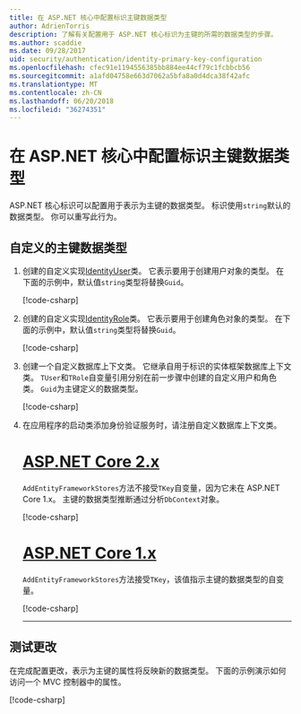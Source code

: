 ```yaml
---
title: 在 ASP.NET 核心中配置标识主键数据类型
author: AdrienTorris
description: 了解有关配置用于 ASP.NET 核心标识为主键的所需的数据类型的步骤。
ms.author: scaddie
ms.date: 09/28/2017
uid: security/authentication/identity-primary-key-configuration
ms.openlocfilehash: cfec91e1194556385bb884ee44cf79c1fcbbcb56
ms.sourcegitcommit: a1afd04758e663d7062a5bfa8a0d4dca38f42afc
ms.translationtype: MT
ms.contentlocale: zh-CN
ms.lasthandoff: 06/20/2018
ms.locfileid: "36274351"
---
```

# <a name="configure-identity-primary-key-data-type-in-aspnet-core"></a>在 ASP.NET 核心中配置标识主键数据类型

ASP.NET 核心标识可以配置用于表示为主键的数据类型。 标识使用`string`默认的数据类型。 你可以重写此行为。

## <a name="customize-the-primary-key-data-type"></a>自定义的主键数据类型

1. 创建的自定义实现[IdentityUser](/dotnet/api/microsoft.aspnetcore.identity.entityframeworkcore.identityuser-1)类。 它表示要用于创建用户对象的类型。 在下面的示例中，默认值`string`类型将替换`Guid`。

    [!code-csharp[](identity/sample/src/ASPNET-IdentityDemo-PrimaryKeysConfig/Models/ApplicationUser.cs?highlight=4&range=7-13)]

2. 创建的自定义实现[IdentityRole](/dotnet/api/microsoft.aspnetcore.identity.entityframeworkcore.identityrole-1)类。 它表示要用于创建角色对象的类型。 在下面的示例中，默认值`string`类型将替换`Guid`。

    [!code-csharp[](identity/sample/src/ASPNET-IdentityDemo-PrimaryKeysConfig/Models/ApplicationRole.cs?highlight=3&range=7-12)]

3. 创建一个自定义数据库上下文类。 它继承自用于标识的实体框架数据库上下文类。 `TUser`和`TRole`自变量引用分别在前一步骤中创建的自定义用户和角色类。 `Guid`为主键定义的数据类型。

    [!code-csharp[](identity/sample/src/ASPNET-IdentityDemo-PrimaryKeysConfig/Data/ApplicationDbContext.cs?highlight=3&range=9-26)]

4. 在应用程序的启动类添加身份验证服务时，请注册自定义数据库上下文类。

   # <a name="aspnet-core-2xtabaspnetcore2x"></a>[ASP.NET Core 2.x](#tab/aspnetcore2x/)

   `AddEntityFrameworkStores`方法不接受`TKey`自变量，因为它未在 ASP.NET Core 1.x。 主键的数据类型推断通过分析`DbContext`对象。

   [!code-csharp[](identity/sample/src/ASPNETv2-IdentityDemo-PrimaryKeysConfig/Startup.cs?highlight=6-8&range=25-37)]

   # <a name="aspnet-core-1xtabaspnetcore1x"></a>[ASP.NET Core 1.x](#tab/aspnetcore1x/)

   `AddEntityFrameworkStores`方法接受`TKey`，该值指示主键的数据类型的自变量。

   [!code-csharp[](identity/sample/src/ASPNET-IdentityDemo-PrimaryKeysConfig/Startup.cs?highlight=9-11&range=39-55)]

   ---

## <a name="test-the-changes"></a>测试更改

在完成配置更改，表示为主键的属性将反映新的数据类型。 下面的示例演示如何访问一个 MVC 控制器中的属性。

[!code-csharp[](identity/sample/src/ASPNET-IdentityDemo-PrimaryKeysConfig/Controllers/AccountController.cs?name=snippet_GetCurrentUserId&highlight=6)]
